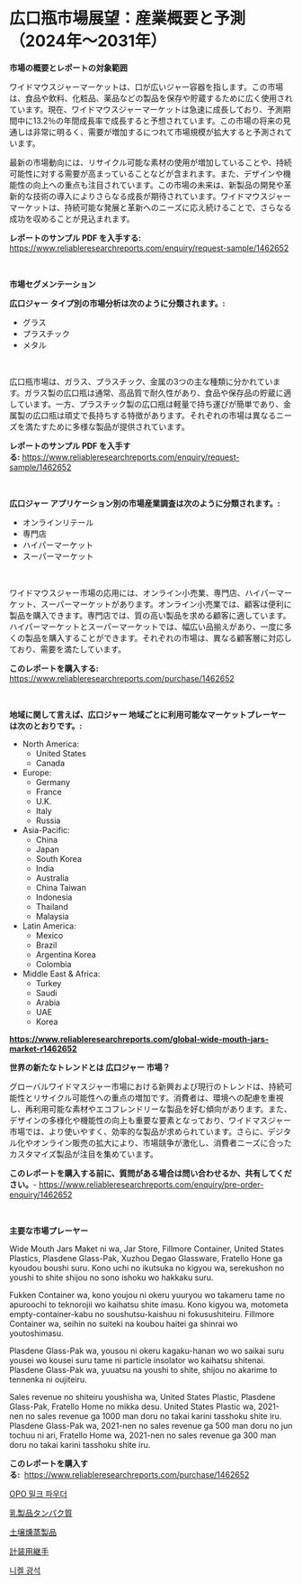 <p><h1>広口瓶市場展望：産業概要と予測（2024年〜2031年）</h1></p><p><strong>市場の概要とレポートの対象範囲</strong></p>
<p><p>ワイドマウスジャーマーケットは、口が広いジャー容器を指します。この市場は、食品や飲料、化粧品、薬品などの製品を保存や貯蔵するために広く使用されています。現在、ワイドマウスジャーマーケットは急速に成長しており、予測期間中に13.2％の年間成長率で成長すると予想されています。この市場の将来の見通しは非常に明るく、需要が増加するにつれて市場規模が拡大すると予測されています。</p><p>最新の市場動向には、リサイクル可能な素材の使用が増加していることや、持続可能性に対する需要が高まっていることなどが含まれます。また、デザインや機能性の向上への重点も注目されています。この市場の未来は、新製品の開発や革新的な技術の導入によりさらなる成長が期待されています。ワイドマウスジャーマーケットは、持続可能な発展と革新へのニーズに応え続けることで、さらなる成功を収めることが見込まれます。</p></p>
<p><strong>レポートのサンプル PDF を入手する:</strong> <a href="https://www.reliableresearchreports.com/enquiry/request-sample/1462652">https://www.reliableresearchreports.com/enquiry/request-sample/1462652</a></p>
<p>&nbsp;</p>
<p><strong>市場セグメンテーション</strong></p>
<p><strong>広口ジャー タイプ別の市場分析は次のように分類されます。:</strong></p>
<p><ul><li>グラス</li><li>プラスチック</li><li>メタル</li></ul></p>
<p>&nbsp;</p>
<p><p>広口瓶市場は、ガラス、プラスチック、金属の3つの主な種類に分かれています。ガラス製の広口瓶は通常、高品質で耐久性があり、食品や保存品の貯蔵に適しています。一方、プラスチック製の広口瓶は軽量で持ち運びが簡単であり、金属製の広口瓶は頑丈で長持ちする特徴があります。それぞれの市場は異なるニーズを満たすために多様な製品が提供されています。</p></p>
<p><strong>レポートのサンプル PDF を入手する:</strong>&nbsp;<a href="https://www.reliableresearchreports.com/enquiry/request-sample/1462652">https://www.reliableresearchreports.com/enquiry/request-sample/1462652</a></p>
<p>&nbsp;</p>
<p><strong> 広口ジャー アプリケーション別の市場産業調査は次のように分類されます。:</strong></p>
<p><ul><li>オンラインリテール</li><li>専門店</li><li>ハイパーマーケット</li><li>スーパーマーケット</li></ul></p>
<p>&nbsp;</p>
<p><p>ワイドマウスジャー市場の応用には、オンライン小売業、専門店、ハイパーマーケット、スーパーマーケットがあります。オンライン小売業では、顧客は便利に製品を購入できます。専門店では、質の高い製品を求める顧客に適しています。ハイパーマーケットとスーパーマーケットでは、幅広い品揃えがあり、一度に多くの製品を購入することができます。それぞれの市場は、異なる顧客層に対応しており、需要を満たしています。</p></p>
<p><strong>このレポートを購入する:</strong>&nbsp; <a href="https://www.reliableresearchreports.com/purchase/1462652">https://www.reliableresearchreports.com/purchase/1462652</a></p>
<p>&nbsp;</p>
<p><strong>地域に関して言えば、広口ジャー 地域ごとに利用可能なマーケットプレーヤーは次のとおりです。:</strong></p>
<p><ul>
    <li>
        North America:
        <ul>
            <li>United States</li>
            <li>Canada</li>
        </ul>
    </li>
    <li>
        Europe:
        <ul>
            <li>Germany</li>
            <li>France</li>
            <li>U.K.</li>
            <li>Italy</li>
            <li>Russia</li>
        </ul>
    </li>
    <li>
        Asia-Pacific:
        <ul>
            <li>China</li>
            <li>Japan</li>
            <li>South Korea</li>
            <li>India</li>
            <li>Australia</li>
            <li>China Taiwan</li>
            <li>Indonesia</li>
            <li>Thailand</li>
            <li>Malaysia</li>
        </ul>
    </li>
    <li>
        Latin America:
        <ul>
            <li>Mexico</li>
            <li>Brazil</li>
            <li>Argentina Korea</li>
            <li>Colombia</li>
        </ul>
    </li>
    <li>
        Middle East & Africa:
        <ul>
            <li>Turkey</li>
            <li>Saudi</li>
            <li>Arabia</li>
            <li>UAE</li>
            <li>Korea</li>
        </ul>
    </li>
    </ul></p>
<p><strong><a href="https://www.reliableresearchreports.com/global-wide-mouth-jars-market-r1462652">https://www.reliableresearchreports.com/global-wide-mouth-jars-market-r1462652</a></strong>&nbsp;</p>
<p><strong>世界の新たなトレンドとは 広口ジャー 市場？</strong></p>
<p><p>グローバルワイドマスジャー市場における新興および現行のトレンドは、持続可能性とリサイクル可能性への重点の増加です。消費者は、環境への配慮を重視し、再利用可能な素材やエコフレンドリーな製品を好む傾向があります。また、デザインの多様化や機能性の向上も重要な要素となっており、ワイドマスジャー市場では、より使いやすく、効率的な製品が求められています。さらに、デジタル化やオンライン販売の拡大により、市場競争が激化し、消費者ニーズに合ったカスタマイズ製品が注目を集めています。</p></p>
<p><strong>このレポートを購入する前に、質問がある場合は問い合わせるか、共有してください。</strong>- <a href="https://www.reliableresearchreports.com/enquiry/pre-order-enquiry/1462652">https://www.reliableresearchreports.com/enquiry/pre-order-enquiry/1462652</a></p>
<p>&nbsp;</p>
<p><strong>主要な市場プレーヤー</strong></p>
<p><p>Wide Mouth Jars Maket ni wa, Jar Store, Fillmore Container, United States Plastics, Plasdene Glass-Pak, Xuzhou Degao Glassware, Fratello Hone ga kyoudou boushi suru. Kono uchi no ikutsuka no kigyou wa, serekushon no youshi to shite shijou no sono ishoku wo hakkaku suru.</p><p>Fukken Container wa, kono youjou ni okeru yuuryou wo takameru tame no apuroochi to teknorojii wo kaihatsu shite imasu. Kono kigyou wa, motometa empty-container-kabu no soushutsu-kaishuu ni fokusushiteiru. Fillmore Container wa, seihin no suiteki na koubou haitei ga shinrai wo youtoshimasu.</p><p>Plasdene Glass-Pak wa, yousou ni okeru kagaku-hanan wo wo saikai suru yousei wo kousei suru tame ni particle insolator wo kaihatsu shitenai. Plasdene Glass-Pak wa, yuuatsu na youshi to shite, shijou no akarime to tennenka ni oujiteiru.</p><p>Sales revenue no shiteiru youshisha wa, United States Plastic, Plasdene Glass-Pak, Fratello Home no mikka desu. United States Plastic wa, 2021-nen no sales revenue ga 1000 man doru no takai karini tasshoku shite iru. Plasdene Glass-Pak wa, 2021-nen no sales revenue ga 500 man doru no jun tochuu ni ari, Fratello Home wa, 2021-nen no sales revenue ga 300 man doru no takai karini tasshoku shite iru.</p></p>
<p><strong>このレポートを購入する:</strong>&nbsp;&nbsp;<a href="https://www.reliableresearchreports.com/purchase/1462652">https://www.reliableresearchreports.com/purchase/1462652</a></p>
<p><p><a href="https://medium.com/@maryamsipes/opo-%EC%9A%B0%EC%9C%A0-%EB%B6%84%EB%A7%90-%EC%8B%9C%EC%9E%A5-%EA%B7%9C%EB%AA%A8-%EB%B0%8F-%EC%8B%9C%EC%9E%A5-%ED%8A%B8%EB%A0%8C%EB%93%9C-%EC%99%84%EC%A0%84%ED%95%9C-%EC%82%B0%EC%97%85-%EA%B0%9C%EC%9A%94-2024%EB%85%84%EB%B6%80%ED%84%B0-2031%EB%85%84%EA%B9%8C%EC%A7%80-27a8a5ed619e">OPO 밀크 파우더</a></p><p><a href="https://medium.com/@orlohagenes_12279/%E4%B9%B3%E8%A3%BD%E5%93%81%E3%83%97%E3%83%AD%E3%83%86%E3%82%A4%E3%83%B3%E5%B8%82%E5%A0%B4%E3%81%AE%E5%88%86%E6%9E%90%E3%81%8A%E3%82%88%E3%81%B32024%E5%B9%B4%E3%81%8B%E3%82%892031%E5%B9%B4%E3%81%BE%E3%81%A7%E3%81%AE%E4%BA%88%E6%B8%AC%E3%81%95%E3%82%8C%E3%82%8B%E8%A6%8F%E6%A8%A1-202717c3ef57">乳製品タンパク質</a></p><p><a href="https://github.com/vhemk0794148/Market-Research-Report-List-1/blob/main/261976730326.md">土壌燻蒸製品</a></p><p><a href="https://medium.com/@austinjames1907/%E8%A8%88%E5%99%A8%E6%8E%A5%E7%B6%9A%E9%83%A8%E5%93%81%E5%B8%82%E5%A0%B4-%E5%B8%82%E5%A0%B4%E3%82%B7%E3%82%A7%E3%82%A2-%E5%B8%82%E5%A0%B4%E5%8B%95%E5%90%91-%E3%81%8A%E3%82%88%E3%81%B3%E5%B0%86%E6%9D%A5%E3%81%AE%E6%88%90%E9%95%B7%E3%82%92%E6%8E%A2%E3%82%8B-0aea2f22f65a">計装用継手</a></p><p><a href="https://medium.com/@joanacasper2001/%EB%8B%88%EC%BC%88-%EA%B4%91%EB%AC%BC-%EC%8B%9C%EC%9E%A5%EC%9D%80-%EC%8B%9C%EC%9E%A5-%EC%A0%90%EC%9C%A0%EC%9C%A8-%EC%8B%9C%EC%9E%A5-%EB%8F%99%ED%96%A5-%EB%B0%8F-%EC%8B%9C%EC%9E%A5-%EC%84%B1%EC%9E%A5%EC%97%90-%EA%B4%80%ED%95%9C-%EC%A0%95%EB%B3%B4%EB%A5%BC-%EC%A0%9C%EA%B3%B5%ED%95%A9%EB%8B%88%EB%8B%A4-3596e3aea5c5">니켈 광석</a></p></p>